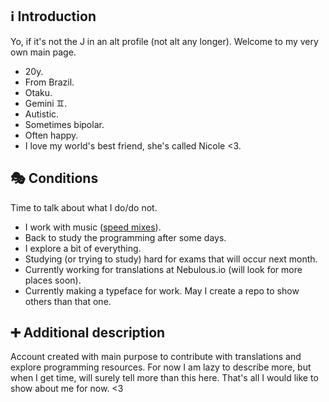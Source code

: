 ## ℹ Introduction

Yo, if it's not the J in an alt profile (not alt any longer). Welcome to my very own main page.
- 20y.
- From Brazil.
- Otaku.
- Gemini ♊️.
- Autistic.
- Sometimes bipolar.
- Often happy.
- I love my world's best friend, she's called Nicole <3.

## 🎭 Conditions

Time to talk about what I do/do not.
- I work with music ([speed mixes](https://www.youtube.com/@Altimixes)).
- Back to study the programming after some days.
- I explore a bit of everything.
- Studying (or trying to study) hard for exams that will occur next month.
- Currently working for translations at Nebulous.io (will look for more places soon).
- Currently making a typeface for work. May I create a repo to show others than that one.

## ➕ Additional description

Account created with main purpose to contribute with translations and explore programming resources. For now I am lazy to describe more, but when I get time, will surely tell more than this here. That's all I would like to show about me for now. <3
